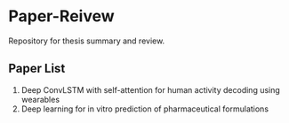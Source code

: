 # Paper-Reivew  
Repository for thesis summary and review.


## Paper List  
1. Deep ConvLSTM with self-attention for human activity decoding using wearables
2. Deep learning for in vitro prediction of pharmaceutical formulations
